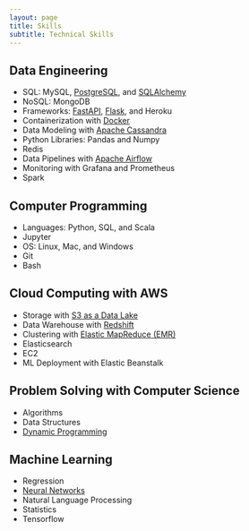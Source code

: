 ```yaml
---
layout: page
title: Skills
subtitle: Technical Skills
---
```


## Data Engineering

* SQL: MySQL, [PostgreSQL](https://github.com/AuFeld/Data_Engineering_Projects/tree/main/Data_Modeling_with_Postgres), and [SQLAlchemy](https://github.com/AuFeld/screener_with_fastapi)
* NoSQL: MongoDB
* Frameworks: [FastAPI](https://github.com/AuFeld/fetch), [Flask](https://github.com/AuFeld/twitoff-app), and Heroku
* Containerization with [Docker](https://github.com/AuFeld/fetch)
* Data Modeling with [Apache Cassandra](https://github.com/AuFeld/Data_Engineering_Projects/tree/main/Data_Modeling_with_Cassandra)
* Python Libraries: Pandas and Numpy
* Redis
* Data Pipelines with [Apache Airflow](https://github.com/AuFeld/Data_Engineering_Projects/tree/main/Airflow_Data_Pipelines)
* Monitoring with Grafana and Prometheus
* Spark

## Computer Programming

* Languages: Python, SQL, and Scala
* Jupyter
* OS: Linux, Mac, and Windows
* Git 
* Bash

## Cloud Computing with AWS

* Storage with [S3 as a Data Lake](https://github.com/AuFeld/Data_Engineering_Projects/tree/main/Data_Lake)
* Data Warehouse with [Redshift](https://github.com/AuFeld/Data_Engineering_Projects/edit/main/Redshift_Cluster_IaC.py)
* Clustering with [Elastic MapReduce (EMR)](https://github.com/AuFeld/Data_Engineering_Projects/blob/main/Redshift_Cluster_IaC.py)
* Elasticsearch
* EC2 
* ML Deployment with Elastic Beanstalk

## Problem Solving with Computer Science

* Algorithms
* Data Structures
* [Dynamic Programming](https://aufeld.github.io/2021-04-08-DynamicProgramming/)

## Machine Learning

* Regression
* [Neural Networks](https://github.com/AuFeld/Strategy_Testing)
* Natural Language Processing
* Statistics
* Tensorflow

